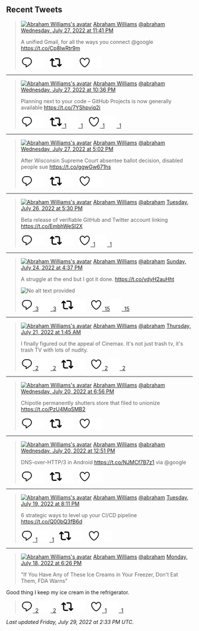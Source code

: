 ## Recent Tweets

> [![Abraham Williams's avatar](https://pbs.twimg.com/profile_images/897079141719195648/_mvh-QJH_mini.jpg)](https://twitter.com/abraham) [Abraham Williams](https://twitter.com/abraham) [@abraham](https://twitter.com/abraham) [Wednesday, July 27, 2022 at 11:41 PM](https://twitter.com/abraham/status/1552439181041074179)
>
> A unified Gmail, for all the ways you connect @google https://t.co/Cp8lwRtr9m
>
> [![Reply](./images/reply_light.svg#gh-light-mode-only "Reply")](https://twitter.com/intent/tweet?in_reply_to=1552439181041074179#gh-light-mode-only)[![Reply](./images/reply.svg#gh-dark-mode-only "Reply")](https://twitter.com/intent/tweet?in_reply_to=1552439181041074179#gh-dark-mode-only)&emsp;[![Retweet](./images/retweet_light.svg#gh-light-mode-only "Retweet")](https://twitter.com/intent/retweet?tweet_id=1552439181041074179#gh-light-mode-only)[![Retweet](./images/retweet.svg#gh-dark-mode-only "Retweet")](https://twitter.com/intent/retweet?tweet_id=1552439181041074179#gh-dark-mode-only)&emsp;[![Like](./images/like_light.svg#gh-light-mode-only "Like")](https://twitter.com/intent/favorite?tweet_id=1552439181041074179#gh-light-mode-only)[![Like](./images/like.svg#gh-dark-mode-only "Like")](https://twitter.com/intent/favorite?tweet_id=1552439181041074179#gh-dark-mode-only)


---

> [![Abraham Williams's avatar](https://pbs.twimg.com/profile_images/897079141719195648/_mvh-QJH_mini.jpg)](https://twitter.com/abraham) [Abraham Williams](https://twitter.com/abraham) [@abraham](https://twitter.com/abraham) [Wednesday, July 27, 2022 at 10:36 PM](https://twitter.com/abraham/status/1552422661023797249)
>
> Planning next to your code – GitHub Projects is now generally available https://t.co/7YShpviq2i
>
> [![Reply](./images/reply_light.svg#gh-light-mode-only "Reply")](https://twitter.com/intent/tweet?in_reply_to=1552422661023797249#gh-light-mode-only)[![Reply](./images/reply.svg#gh-dark-mode-only "Reply")](https://twitter.com/intent/tweet?in_reply_to=1552422661023797249#gh-dark-mode-only)&emsp;[![Retweet](./images/retweet_light.svg#gh-light-mode-only "Retweet")&ensp;1](https://twitter.com/intent/retweet?tweet_id=1552422661023797249#gh-light-mode-only)[![Retweet](./images/retweet.svg#gh-dark-mode-only "Retweet")&ensp;1](https://twitter.com/intent/retweet?tweet_id=1552422661023797249#gh-dark-mode-only)&emsp;[![Like](./images/like_light.svg#gh-light-mode-only "Like")&ensp;1](https://twitter.com/intent/favorite?tweet_id=1552422661023797249#gh-light-mode-only)[![Like](./images/like.svg#gh-dark-mode-only "Like")&ensp;1](https://twitter.com/intent/favorite?tweet_id=1552422661023797249#gh-dark-mode-only)


---

> [![Abraham Williams's avatar](https://pbs.twimg.com/profile_images/897079141719195648/_mvh-QJH_mini.jpg)](https://twitter.com/abraham) [Abraham Williams](https://twitter.com/abraham) [@abraham](https://twitter.com/abraham) [Wednesday, July 27, 2022 at 5:02 PM](https://twitter.com/abraham/status/1552338609856040960)
>
> After Wisconsin Supreme Court absentee ballot decision, disabled people sue https://t.co/ggwGw671hs
>
> [![Reply](./images/reply_light.svg#gh-light-mode-only "Reply")](https://twitter.com/intent/tweet?in_reply_to=1552338609856040960#gh-light-mode-only)[![Reply](./images/reply.svg#gh-dark-mode-only "Reply")](https://twitter.com/intent/tweet?in_reply_to=1552338609856040960#gh-dark-mode-only)&emsp;[![Retweet](./images/retweet_light.svg#gh-light-mode-only "Retweet")](https://twitter.com/intent/retweet?tweet_id=1552338609856040960#gh-light-mode-only)[![Retweet](./images/retweet.svg#gh-dark-mode-only "Retweet")](https://twitter.com/intent/retweet?tweet_id=1552338609856040960#gh-dark-mode-only)&emsp;[![Like](./images/like_light.svg#gh-light-mode-only "Like")](https://twitter.com/intent/favorite?tweet_id=1552338609856040960#gh-light-mode-only)[![Like](./images/like.svg#gh-dark-mode-only "Like")](https://twitter.com/intent/favorite?tweet_id=1552338609856040960#gh-dark-mode-only)


---

> [![Abraham Williams's avatar](https://pbs.twimg.com/profile_images/897079141719195648/_mvh-QJH_mini.jpg)](https://twitter.com/abraham) [Abraham Williams](https://twitter.com/abraham) [@abraham](https://twitter.com/abraham) [Tuesday, July 26, 2022 at 5:30 PM](https://twitter.com/abraham/status/1551983273357840389)
>
> Beta release of verifiable GitHub and Twitter account linking https://t.co/EmbhWeSI2X
>
> [![Reply](./images/reply_light.svg#gh-light-mode-only "Reply")](https://twitter.com/intent/tweet?in_reply_to=1551983273357840389#gh-light-mode-only)[![Reply](./images/reply.svg#gh-dark-mode-only "Reply")](https://twitter.com/intent/tweet?in_reply_to=1551983273357840389#gh-dark-mode-only)&emsp;[![Retweet](./images/retweet_light.svg#gh-light-mode-only "Retweet")](https://twitter.com/intent/retweet?tweet_id=1551983273357840389#gh-light-mode-only)[![Retweet](./images/retweet.svg#gh-dark-mode-only "Retweet")](https://twitter.com/intent/retweet?tweet_id=1551983273357840389#gh-dark-mode-only)&emsp;[![Like](./images/like_light.svg#gh-light-mode-only "Like")&ensp;1](https://twitter.com/intent/favorite?tweet_id=1551983273357840389#gh-light-mode-only)[![Like](./images/like.svg#gh-dark-mode-only "Like")&ensp;1](https://twitter.com/intent/favorite?tweet_id=1551983273357840389#gh-dark-mode-only)


---

> [![Abraham Williams's avatar](https://pbs.twimg.com/profile_images/897079141719195648/_mvh-QJH_mini.jpg)](https://twitter.com/abraham) [Abraham Williams](https://twitter.com/abraham) [@abraham](https://twitter.com/abraham) [Sunday, July 24, 2022 at 4:37 PM](https://twitter.com/abraham/status/1551245253881090048)
>
> A struggle at the end but I got it done. https://t.co/vdyH2auHht
>
> ![No alt text provided](https://pbs.twimg.com/media/FYchPq5X0AAVViu.jpg)
>
> [![Reply](./images/reply_light.svg#gh-light-mode-only "Reply")&ensp;3](https://twitter.com/intent/tweet?in_reply_to=1551245253881090048#gh-light-mode-only)[![Reply](./images/reply.svg#gh-dark-mode-only "Reply")&ensp;3](https://twitter.com/intent/tweet?in_reply_to=1551245253881090048#gh-dark-mode-only)&emsp;[![Retweet](./images/retweet_light.svg#gh-light-mode-only "Retweet")](https://twitter.com/intent/retweet?tweet_id=1551245253881090048#gh-light-mode-only)[![Retweet](./images/retweet.svg#gh-dark-mode-only "Retweet")](https://twitter.com/intent/retweet?tweet_id=1551245253881090048#gh-dark-mode-only)&emsp;[![Like](./images/like_light.svg#gh-light-mode-only "Like")&ensp;15](https://twitter.com/intent/favorite?tweet_id=1551245253881090048#gh-light-mode-only)[![Like](./images/like.svg#gh-dark-mode-only "Like")&ensp;15](https://twitter.com/intent/favorite?tweet_id=1551245253881090048#gh-dark-mode-only)


---

> [![Abraham Williams's avatar](https://pbs.twimg.com/profile_images/897079141719195648/_mvh-QJH_mini.jpg)](https://twitter.com/abraham) [Abraham Williams](https://twitter.com/abraham) [@abraham](https://twitter.com/abraham) [Thursday, July 21, 2022 at 1:45 AM](https://twitter.com/abraham/status/1549933507023147013)
>
> I finally figured out the appeal of Cinemax. It's not just trash tv, it's trash TV with lots of nudity.
>
> [![Reply](./images/reply_light.svg#gh-light-mode-only "Reply")&ensp;2](https://twitter.com/intent/tweet?in_reply_to=1549933507023147013#gh-light-mode-only)[![Reply](./images/reply.svg#gh-dark-mode-only "Reply")&ensp;2](https://twitter.com/intent/tweet?in_reply_to=1549933507023147013#gh-dark-mode-only)&emsp;[![Retweet](./images/retweet_light.svg#gh-light-mode-only "Retweet")](https://twitter.com/intent/retweet?tweet_id=1549933507023147013#gh-light-mode-only)[![Retweet](./images/retweet.svg#gh-dark-mode-only "Retweet")](https://twitter.com/intent/retweet?tweet_id=1549933507023147013#gh-dark-mode-only)&emsp;[![Like](./images/like_light.svg#gh-light-mode-only "Like")&ensp;2](https://twitter.com/intent/favorite?tweet_id=1549933507023147013#gh-light-mode-only)[![Like](./images/like.svg#gh-dark-mode-only "Like")&ensp;2](https://twitter.com/intent/favorite?tweet_id=1549933507023147013#gh-dark-mode-only)


---

> [![Abraham Williams's avatar](https://pbs.twimg.com/profile_images/897079141719195648/_mvh-QJH_mini.jpg)](https://twitter.com/abraham) [Abraham Williams](https://twitter.com/abraham) [@abraham](https://twitter.com/abraham) [Wednesday, July 20, 2022 at 6:56 PM](https://twitter.com/abraham/status/1549830602312060930)
>
> Chipotle permanently shutters store that filed to unionize https://t.co/PzU4MqSMB2
>
> [![Reply](./images/reply_light.svg#gh-light-mode-only "Reply")](https://twitter.com/intent/tweet?in_reply_to=1549830602312060930#gh-light-mode-only)[![Reply](./images/reply.svg#gh-dark-mode-only "Reply")](https://twitter.com/intent/tweet?in_reply_to=1549830602312060930#gh-dark-mode-only)&emsp;[![Retweet](./images/retweet_light.svg#gh-light-mode-only "Retweet")](https://twitter.com/intent/retweet?tweet_id=1549830602312060930#gh-light-mode-only)[![Retweet](./images/retweet.svg#gh-dark-mode-only "Retweet")](https://twitter.com/intent/retweet?tweet_id=1549830602312060930#gh-dark-mode-only)&emsp;[![Like](./images/like_light.svg#gh-light-mode-only "Like")](https://twitter.com/intent/favorite?tweet_id=1549830602312060930#gh-light-mode-only)[![Like](./images/like.svg#gh-dark-mode-only "Like")](https://twitter.com/intent/favorite?tweet_id=1549830602312060930#gh-dark-mode-only)


---

> [![Abraham Williams's avatar](https://pbs.twimg.com/profile_images/897079141719195648/_mvh-QJH_mini.jpg)](https://twitter.com/abraham) [Abraham Williams](https://twitter.com/abraham) [@abraham](https://twitter.com/abraham) [Wednesday, July 20, 2022 at 12:51 PM](https://twitter.com/abraham/status/1549738850028773376)
>
> DNS-over-HTTP/3 in Android https://t.co/NJMCf7B7z1 via @google
>
> [![Reply](./images/reply_light.svg#gh-light-mode-only "Reply")](https://twitter.com/intent/tweet?in_reply_to=1549738850028773376#gh-light-mode-only)[![Reply](./images/reply.svg#gh-dark-mode-only "Reply")](https://twitter.com/intent/tweet?in_reply_to=1549738850028773376#gh-dark-mode-only)&emsp;[![Retweet](./images/retweet_light.svg#gh-light-mode-only "Retweet")](https://twitter.com/intent/retweet?tweet_id=1549738850028773376#gh-light-mode-only)[![Retweet](./images/retweet.svg#gh-dark-mode-only "Retweet")](https://twitter.com/intent/retweet?tweet_id=1549738850028773376#gh-dark-mode-only)&emsp;[![Like](./images/like_light.svg#gh-light-mode-only "Like")](https://twitter.com/intent/favorite?tweet_id=1549738850028773376#gh-light-mode-only)[![Like](./images/like.svg#gh-dark-mode-only "Like")](https://twitter.com/intent/favorite?tweet_id=1549738850028773376#gh-dark-mode-only)


---

> [![Abraham Williams's avatar](https://pbs.twimg.com/profile_images/897079141719195648/_mvh-QJH_mini.jpg)](https://twitter.com/abraham) [Abraham Williams](https://twitter.com/abraham) [@abraham](https://twitter.com/abraham) [Tuesday, July 19, 2022 at 8:11 PM](https://twitter.com/abraham/status/1549487203297927169)
>
> 6 strategic ways to level up your CI/CD pipeline https://t.co/Q00bQ3fB6d
>
> [![Reply](./images/reply_light.svg#gh-light-mode-only "Reply")&ensp;1](https://twitter.com/intent/tweet?in_reply_to=1549487203297927169#gh-light-mode-only)[![Reply](./images/reply.svg#gh-dark-mode-only "Reply")&ensp;1](https://twitter.com/intent/tweet?in_reply_to=1549487203297927169#gh-dark-mode-only)&emsp;[![Retweet](./images/retweet_light.svg#gh-light-mode-only "Retweet")](https://twitter.com/intent/retweet?tweet_id=1549487203297927169#gh-light-mode-only)[![Retweet](./images/retweet.svg#gh-dark-mode-only "Retweet")](https://twitter.com/intent/retweet?tweet_id=1549487203297927169#gh-dark-mode-only)&emsp;[![Like](./images/like_light.svg#gh-light-mode-only "Like")](https://twitter.com/intent/favorite?tweet_id=1549487203297927169#gh-light-mode-only)[![Like](./images/like.svg#gh-dark-mode-only "Like")](https://twitter.com/intent/favorite?tweet_id=1549487203297927169#gh-dark-mode-only)


---

> [![Abraham Williams's avatar](https://pbs.twimg.com/profile_images/897079141719195648/_mvh-QJH_mini.jpg)](https://twitter.com/abraham) [Abraham Williams](https://twitter.com/abraham) [@abraham](https://twitter.com/abraham) [Monday, July 18, 2022 at 6:26 PM](https://twitter.com/abraham/status/1549098353916518401)
>
> "If You Have Any of These Ice Creams in Your Freezer, Don't Eat Them, FDA Warns"

Good thing I keep my ice cream in the refrigerator.
>
> [![Reply](./images/reply_light.svg#gh-light-mode-only "Reply")&ensp;2](https://twitter.com/intent/tweet?in_reply_to=1549098353916518401#gh-light-mode-only)[![Reply](./images/reply.svg#gh-dark-mode-only "Reply")&ensp;2](https://twitter.com/intent/tweet?in_reply_to=1549098353916518401#gh-dark-mode-only)&emsp;[![Retweet](./images/retweet_light.svg#gh-light-mode-only "Retweet")](https://twitter.com/intent/retweet?tweet_id=1549098353916518401#gh-light-mode-only)[![Retweet](./images/retweet.svg#gh-dark-mode-only "Retweet")](https://twitter.com/intent/retweet?tweet_id=1549098353916518401#gh-dark-mode-only)&emsp;[![Like](./images/like_light.svg#gh-light-mode-only "Like")&ensp;1](https://twitter.com/intent/favorite?tweet_id=1549098353916518401#gh-light-mode-only)[![Like](./images/like.svg#gh-dark-mode-only "Like")&ensp;1](https://twitter.com/intent/favorite?tweet_id=1549098353916518401#gh-dark-mode-only)


_Last updated Friday, July 29, 2022 at 2:33 PM UTC._
